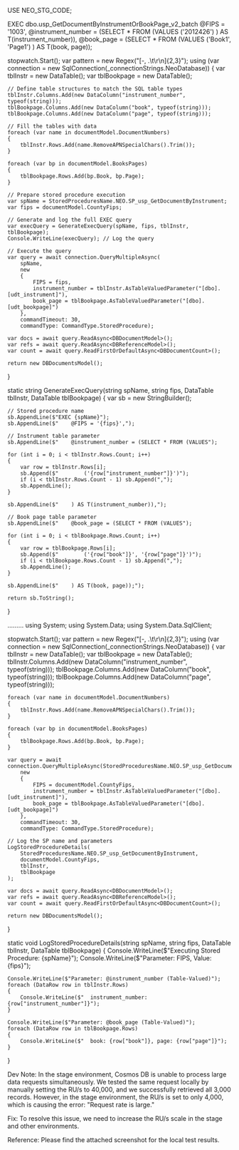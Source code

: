 
USE NEO_STG_CODE;

EXEC dbo.usp_GetDocumentByInstrumentOrBookPage_v2_batch
    @FIPS = '1003',
    @instrument_number = (SELECT * FROM (VALUES 
        ('2012426')
    ) AS T(instrument_number)),
    @book_page = (SELECT * FROM (VALUES 
        ('Book1', 'Page1')
    ) AS T(book, page));




stopwatch.Start();
var pattern = new Regex("[-, .\\t\\r\\n]{2,3}");
using (var connection = new SqlConnection(_connectionStrings.NeoDatabase))
{
    var tblInstr = new DataTable();
    var tblBookpage = new DataTable();
    
    // Define table structures to match the SQL table types
    tblInstr.Columns.Add(new DataColumn("instrument_number", typeof(string)));
    tblBookpage.Columns.Add(new DataColumn("book", typeof(string)));
    tblBookpage.Columns.Add(new DataColumn("page", typeof(string)));

    // Fill the tables with data
    foreach (var name in documentModel.DocumentNumbers)
    {
        tblInstr.Rows.Add(name.RemoveAPNSpecialChars().Trim());
    }

    foreach (var bp in documentModel.BooksPages)
    {
        tblBookpage.Rows.Add(bp.Book, bp.Page);
    }

    // Prepare stored procedure execution
    var spName = StoredProceduresName.NEO.SP_usp_GetDocumentByInstrument;
    var fips = documentModel.CountyFips;

    // Generate and log the full EXEC query
    var execQuery = GenerateExecQuery(spName, fips, tblInstr, tblBookpage);
    Console.WriteLine(execQuery); // Log the query

    // Execute the query
    var query = await connection.QueryMultipleAsync(
        spName,
        new
        {
            FIPS = fips,
            instrument_number = tblInstr.AsTableValuedParameter("[dbo].[udt_instrument]"),
            book_page = tblBookpage.AsTableValuedParameter("[dbo].[udt_bookpage]")
        },
        commandTimeout: 30,
        commandType: CommandType.StoredProcedure);

    var docs = await query.ReadAsync<DBDocumentModel>();
    var refs = await query.ReadAsync<DBReferenceModel>();
    var count = await query.ReadFirstOrDefaultAsync<DBDocumentCount>();

    return new DBDocumentsModel();
}

static string GenerateExecQuery(string spName, string fips, DataTable tblInstr, DataTable tblBookpage)
{
    var sb = new StringBuilder();

    // Stored procedure name
    sb.AppendLine($"EXEC {spName}");
    sb.AppendLine($"    @FIPS = '{fips}',");

    // Instrument table parameter
    sb.AppendLine($"    @instrument_number = (SELECT * FROM (VALUES");

    for (int i = 0; i < tblInstr.Rows.Count; i++)
    {
        var row = tblInstr.Rows[i];
        sb.Append($"        ('{row["instrument_number"]}')");
        if (i < tblInstr.Rows.Count - 1) sb.Append(",");
        sb.AppendLine();
    }

    sb.AppendLine($"    ) AS T(instrument_number)),");
    
    // Book page table parameter
    sb.AppendLine($"    @book_page = (SELECT * FROM (VALUES");

    for (int i = 0; i < tblBookpage.Rows.Count; i++)
    {
        var row = tblBookpage.Rows[i];
        sb.Append($"        ('{row["book"]}', '{row["page"]}')");
        if (i < tblBookpage.Rows.Count - 1) sb.Append(",");
        sb.AppendLine();
    }

    sb.AppendLine($"    ) AS T(book, page));");

    return sb.ToString();
}




.........
using System;
using System.Data;
using System.Data.SqlClient;

stopwatch.Start();
var pattern = new Regex("[-, .\\t\\r\\n]{2,3}");
using (var connection = new SqlConnection(_connectionStrings.NeoDatabase))
{
    var tblInstr = new DataTable();
    var tblBookpage = new DataTable();
    tblInstr.Columns.Add(new DataColumn("instrument_number", typeof(string)));
    tblBookpage.Columns.Add(new DataColumn("book", typeof(string)));
    tblBookpage.Columns.Add(new DataColumn("page", typeof(string)));

    foreach (var name in documentModel.DocumentNumbers)
    {
        tblInstr.Rows.Add(name.RemoveAPNSpecialChars().Trim());
    }

    foreach (var bp in documentModel.BooksPages)
    {
        tblBookpage.Rows.Add(bp.Book, bp.Page);
    }

    var query = await connection.QueryMultipleAsync(StoredProceduresName.NEO.SP_usp_GetDocumentByInstrument,
        new
        {
            FIPS = documentModel.CountyFips,
            instrument_number = tblInstr.AsTableValuedParameter("[dbo].[udt_instrument]"),
            book_page = tblBookpage.AsTableValuedParameter("[dbo].[udt_bookpage]")
        },
        commandTimeout: 30,
        commandType: CommandType.StoredProcedure);

    // Log the SP name and parameters
    LogStoredProcedureDetails(
        StoredProceduresName.NEO.SP_usp_GetDocumentByInstrument,
        documentModel.CountyFips,
        tblInstr,
        tblBookpage
    );

    var docs = await query.ReadAsync<DBDocumentModel>();
    var refs = await query.ReadAsync<DBReferenceModel>();
    var count = await query.ReadFirstOrDefaultAsync<DBDocumentCount>();

    return new DBDocumentsModel();
}

static void LogStoredProcedureDetails(string spName, string fips, DataTable tblInstr, DataTable tblBookpage)
{
    Console.WriteLine($"Executing Stored Procedure: {spName}");
    Console.WriteLine($"Parameter: FIPS, Value: {fips}");

    Console.WriteLine($"Parameter: @instrument_number (Table-Valued)");
    foreach (DataRow row in tblInstr.Rows)
    {
        Console.WriteLine($"  instrument_number: {row["instrument_number"]}");
    }

    Console.WriteLine($"Parameter: @book_page (Table-Valued)");
    foreach (DataRow row in tblBookpage.Rows)
    {
        Console.WriteLine($"  book: {row["book"]}, page: {row["page"]}");
    }
}

Dev Note:
In the stage environment, Cosmos DB is unable to process large data requests simultaneously. We tested the same request locally by manually setting the RU/s to 40,000, and we successfully retrieved all 3,000 records. However, in the stage environment, the RU/s is set to only 4,000, which is causing the error: "Request rate is large."

Fix:
To resolve this issue, we need to increase the RU/s scale in the stage and other environments.

Reference:
Please find the attached screenshot for the local test results.
